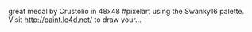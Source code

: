 great medal by Crustolio in 48x48 #pixelart using the Swanky16 palette. Visit http://paint.lo4d.net/ to draw your… 